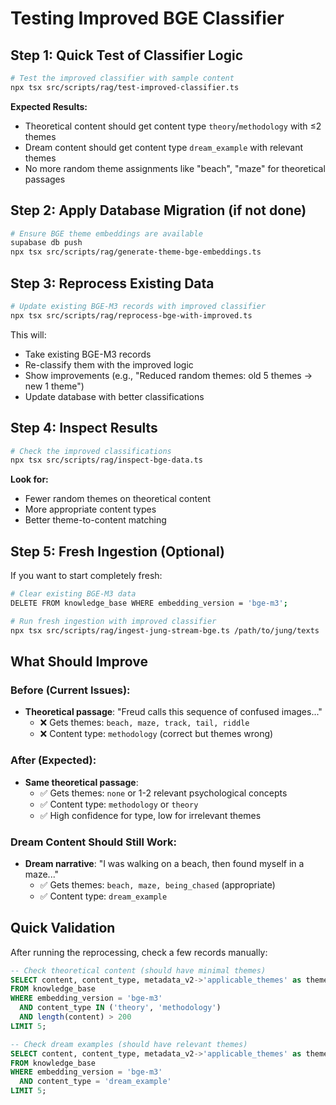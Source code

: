 # Testing Improved BGE Classifier

## Step 1: Quick Test of Classifier Logic

```bash
# Test the improved classifier with sample content
npx tsx src/scripts/rag/test-improved-classifier.ts
```

**Expected Results:**
- Theoretical content should get content type `theory`/`methodology` with ≤2 themes
- Dream content should get content type `dream_example` with relevant themes
- No more random theme assignments like "beach", "maze" for theoretical passages

## Step 2: Apply Database Migration (if not done)

```bash
# Ensure BGE theme embeddings are available
supabase db push
npx tsx src/scripts/rag/generate-theme-bge-embeddings.ts
```

## Step 3: Reprocess Existing Data

```bash
# Update existing BGE-M3 records with improved classifier
npx tsx src/scripts/rag/reprocess-bge-with-improved.ts
```

This will:
- Take existing BGE-M3 records 
- Re-classify them with the improved logic
- Show improvements (e.g., "Reduced random themes: old 5 themes → new 1 theme")
- Update database with better classifications

## Step 4: Inspect Results

```bash
# Check the improved classifications
npx tsx src/scripts/rag/inspect-bge-data.ts
```

**Look for:**
- Fewer random themes on theoretical content
- More appropriate content types
- Better theme-to-content matching

## Step 5: Fresh Ingestion (Optional)

If you want to start completely fresh:

```bash
# Clear existing BGE-M3 data
DELETE FROM knowledge_base WHERE embedding_version = 'bge-m3';

# Run fresh ingestion with improved classifier
npx tsx src/scripts/rag/ingest-jung-stream-bge.ts /path/to/jung/texts
```

## What Should Improve

### Before (Current Issues):
- **Theoretical passage**: "Freud calls this sequence of confused images..." 
  - ❌ Gets themes: `beach, maze, track, tail, riddle`
  - ❌ Content type: `methodology` (correct but themes wrong)

### After (Expected):
- **Same theoretical passage**:
  - ✅ Gets themes: `none` or 1-2 relevant psychological concepts
  - ✅ Content type: `methodology` or `theory`
  - ✅ High confidence for type, low for irrelevant themes

### Dream Content Should Still Work:
- **Dream narrative**: "I was walking on a beach, then found myself in a maze..."
  - ✅ Gets themes: `beach, maze, being_chased` (appropriate)
  - ✅ Content type: `dream_example`

## Quick Validation

After running the reprocessing, check a few records manually:

```sql
-- Check theoretical content (should have minimal themes)
SELECT content, content_type, metadata_v2->'applicable_themes' as themes
FROM knowledge_base 
WHERE embedding_version = 'bge-m3' 
  AND content_type IN ('theory', 'methodology')
  AND length(content) > 200
LIMIT 5;

-- Check dream examples (should have relevant themes)
SELECT content, content_type, metadata_v2->'applicable_themes' as themes
FROM knowledge_base 
WHERE embedding_version = 'bge-m3' 
  AND content_type = 'dream_example'
LIMIT 5;
```